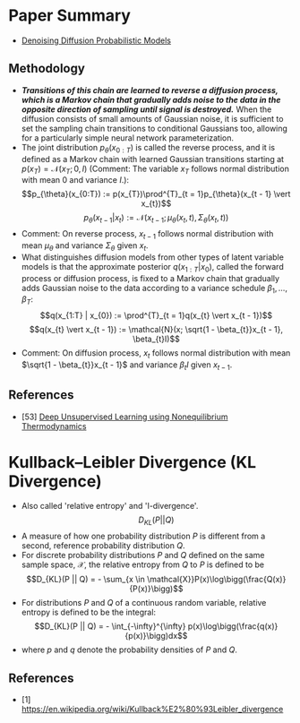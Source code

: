 # Paper Summary
- [Denoising Diffusion Probabilistic Models](https://arxiv.org/pdf/2006.11239.pdf)
## Methodology
- ***Transitions of this chain are learned to reverse a diffusion process, which is a Markov chain that gradually adds noise to the data in the opposite direction of sampling until signal is destroyed.*** When the diffusion consists of small amounts of Gaussian noise, it is sufficient to set the sampling chain transitions to conditional Gaussians too, allowing for a particularly simple neural network parameterization.
- The joint distribution $p_{\theta}(x_{0:T})$ is called the reverse process, and it is defined as a Markov chain with learned Gaussian transitions starting at $p(x_{T}) = \mathcal{N}(x_{T};0,I)$ (Comment: The variable $x_{T}$ follows normal distribution with mean $0$ and variance $I$.):
$$p_{\theta}(x_{0:T}) := p(x_{T})\prod^{T}_{t = 1}p_{\theta}(x_{t - 1} \vert x_{t})$$
$$p_{\theta}(x_{t - 1} \vert x_{t}) := \mathcal{N}(x_{t - 1}; \mu_{\theta}(x_{t}, t), \Sigma_{\theta}(x_{t}, t))$$
- Comment: On reverse process, $x_{t - 1}$ follows normal distribution with mean $\mu_{\theta}$ and variance $\Sigma_{\theta}$ given $x_{t}$.
- What distinguishes diffusion models from other types of latent variable models is that the approximate posterior $q(x_{1:T} | x_{0})$, called the forward process or diffusion process, is fixed to a Markov chain that gradually adds Gaussian noise to the data according to a variance schedule $β_{1}, \ldots, β_{T}$:
$$q(x_{1:T} | x_{0}) := \prod^{T}_{t = 1}q(x_{t} \vert x_{t - 1})$$
$$q(x_{t} \vert x_{t - 1}) := \mathcal{N}(x; \sqrt{1 - \beta_{t}}x_{t - 1}, \beta_{t}I)$$
- Comment: On diffusion process, $x_{t}$ follows normal distribution with mean $\sqrt{1 - \beta_{t}}x_{t - 1}$ and variance $\beta_{t}I$ given $x_{t - 1}$.
## References
- [53] [Deep Unsupervised Learning using Nonequilibrium Thermodynamics](https://arxiv.org/pdf/1503.03585.pdf)

# Kullback–Leibler Divergence (KL Divergence)
- Also called 'relative entropy' and 'I-divergence'.
$$D_{KL}(P || Q)$$
- A measure of how one probability distribution $P$ is different from a second, reference probability distribution $Q$.
- For discrete probability distributions $P$ and $Q$ defined on the same sample space, $\mathcal{X}$, the relative entropy from $Q$ to $P$ is defined to be
$$D_{KL}(P || Q) = - \sum_{x \in \mathcal{X}}P(x)\log\bigg(\frac{Q(x)}{P(x)}\bigg)$$
- For distributions $P$ and $Q$ of a continuous random variable, relative entropy is defined to be the integral:
$$D_{KL}(P || Q) = - \int_{-\infty}^{\infty} p(x)\log\bigg(\frac{q(x)}{p(x)}\bigg)dx$$
- where $p$ and $q$ denote the probability densities of $P$ and $Q$.
## References
- [1] https://en.wikipedia.org/wiki/Kullback%E2%80%93Leibler_divergence
